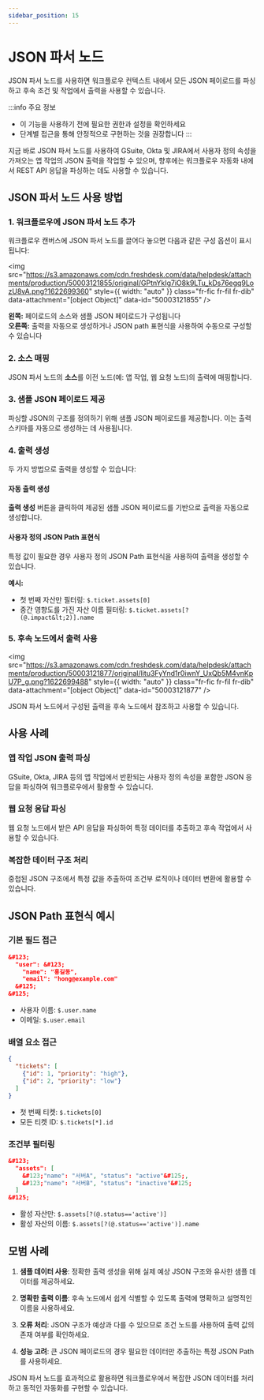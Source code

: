 ```yaml
---
sidebar_position: 15
---
```


# JSON 파서 노드

JSON 파서 노드를 사용하면 워크플로우 컨텍스트 내에서 모든 JSON 페이로드를 파싱하고 후속 조건 및 작업에서 출력을 사용할 수 있습니다.

:::info 주요 정보
- 이 기능을 사용하기 전에 필요한 권한과 설정을 확인하세요
- 단계별 접근을 통해 안정적으로 구현하는 것을 권장합니다
:::


지금 바로 JSON 파서 노드를 사용하여 GSuite, Okta 및 JIRA에서 사용자 정의 속성을 가져오는 앱 작업의 JSON 출력을 작업할 수 있으며, 향후에는 워크플로우 자동화 내에서 REST API 응답을 파싱하는 데도 사용할 수 있습니다.

## JSON 파서 노드 사용 방법

### 1. 워크플로우에 JSON 파서 노드 추가

워크플로우 캔버스에 JSON 파서 노드를 끌어다 놓으면 다음과 같은 구성 옵션이 표시됩니다:

<img src="https://s3.amazonaws.com/cdn.freshdesk.com/data/helpdesk/attachments/production/50003121855/original/GPtnYkIg7iO8k9LTu_kDs76egq9LozU8vA.png?1622699360" style={{ width: "auto" }} class="fr-fic fr-fil fr-dib" data-attachment="[object Object]" data-id="50003121855" />

**왼쪽:** 페이로드의 소스와 샘플 JSON 페이로드가 구성됩니다  
**오른쪽:** 출력을 자동으로 생성하거나 JSON path 표현식을 사용하여 수동으로 구성할 수 있습니다

### 2. 소스 매핑

JSON 파서 노드의 **소스**를 이전 노드(예: 앱 작업, 웹 요청 노드)의 출력에 매핑합니다.

### 3. 샘플 JSON 페이로드 제공

파싱할 JSON의 구조를 정의하기 위해 샘플 JSON 페이로드를 제공합니다. 이는 출력 스키마를 자동으로 생성하는 데 사용됩니다.

### 4. 출력 생성

두 가지 방법으로 출력을 생성할 수 있습니다:

#### 자동 출력 생성
**출력 생성** 버튼을 클릭하여 제공된 샘플 JSON 페이로드를 기반으로 출력을 자동으로 생성합니다.

#### 사용자 정의 JSON Path 표현식
특정 값이 필요한 경우 사용자 정의 JSON Path 표현식을 사용하여 출력을 생성할 수 있습니다.

**예시:**
- 첫 번째 자산만 필터링: `$.ticket.assets[0]`
- 중간 영향도를 가진 자산 이름 필터링: `$.ticket.assets[?(@.impact&lt;2)].name`

### 5. 후속 노드에서 출력 사용

<img src="https://s3.amazonaws.com/cdn.freshdesk.com/data/helpdesk/attachments/production/50003121877/original/litu3FyYnd1r0iwnY_UxQb5M4vnKpU7P_g.png?1622699488" style={{ width: "auto" }} class="fr-fic fr-fil fr-dib" data-attachment="[object Object]" data-id="50003121877" />

JSON 파서 노드에서 구성된 출력을 후속 노드에서 참조하고 사용할 수 있습니다.

## 사용 사례

### 앱 작업 JSON 출력 파싱
GSuite, Okta, JIRA 등의 앱 작업에서 반환되는 사용자 정의 속성을 포함한 JSON 응답을 파싱하여 워크플로우에서 활용할 수 있습니다.

### 웹 요청 응답 파싱
웹 요청 노드에서 받은 API 응답을 파싱하여 특정 데이터를 추출하고 후속 작업에서 사용할 수 있습니다.

### 복잡한 데이터 구조 처리
중첩된 JSON 구조에서 특정 값을 추출하여 조건부 로직이나 데이터 변환에 활용할 수 있습니다.

## JSON Path 표현식 예시

### 기본 필드 접근
```json
&#123;
  "user": &#123;
    "name": "홍길동",
    "email": "hong@example.com"
  &#125;
&#125;
```
- 사용자 이름: `$.user.name`
- 이메일: `$.user.email`

### 배열 요소 접근
```json
{
  "tickets": [
    {"id": 1, "priority": "high"},
    {"id": 2, "priority": "low"}
  ]
}
```
- 첫 번째 티켓: `$.tickets[0]`
- 모든 티켓 ID: `$.tickets[*].id`

### 조건부 필터링
```json
&#123;
  "assets": [
    &#123;"name": "서버A", "status": "active"&#125;,
    &#123;"name": "서버B", "status": "inactive"&#125;
  ]
&#125;
```
- 활성 자산만: `$.assets[?(@.status=='active')]`
- 활성 자산의 이름: `$.assets[?(@.status=='active')].name`

## 모범 사례

1. **샘플 데이터 사용**: 정확한 출력 생성을 위해 실제 예상 JSON 구조와 유사한 샘플 데이터를 제공하세요.

2. **명확한 출력 이름**: 후속 노드에서 쉽게 식별할 수 있도록 출력에 명확하고 설명적인 이름을 사용하세요.

3. **오류 처리**: JSON 구조가 예상과 다를 수 있으므로 조건 노드를 사용하여 출력 값의 존재 여부를 확인하세요.

4. **성능 고려**: 큰 JSON 페이로드의 경우 필요한 데이터만 추출하는 특정 JSON Path를 사용하세요.

JSON 파서 노드를 효과적으로 활용하면 워크플로우에서 복잡한 JSON 데이터를 처리하고 동적인 자동화를 구현할 수 있습니다.